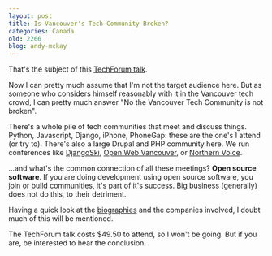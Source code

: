 ```yaml
---
layout: post
title: Is Vancouver's Tech Community Broken?
categories: Canada
old: 2266
blog: andy-mckay
---
```

<p>That's the subject of this <a href="http://www.gifttool.com/registrar/ShowEventDetails?ID=1339&EID=7135">TechForum talk</a>.</p>
<p>Now I can pretty much assume that I'm not the target audience here. But as someone who considers himself reasonably with it in the Vancouver tech crowd, I can pretty much answer "No the Vancouver Tech Community is not broken".</p>
<p>There's a whole pile of tech communities that meet and discuss things. Python, Javascript, Django, iPhone, PhoneGap: these are the one's I attend (or try to). There's also a large Drupal and PHP community here. We run conferences like <a href="http://clearwind.ca/djangoski">DjangoSki</a>, <a href="http://www.openwebvancouver.ca/">Open Web Vancouver</a>, or <a href="http://2010.northernvoice.ca/">Northern Voice</a>.</p>
<p>...and what's the common connection of all these meetings? <b>Open source software</b>. If you are doing development using open source software, you join or build communities, it's part of it's success. Big business (generally) does not do this, to their detriment.</p>
<p>Having a quick look at the <a href="http://www.bctia.org/files/BIOS/Bio_TechForum_-_June_17_(updated2).pdf">biographies</a> and the companies involved, I doubt much of this will be mentioned.</p>
<p>The TechForum talk costs $49.50 to attend, so I won't be going. But if you are, be interested to hear the conclusion.</p>